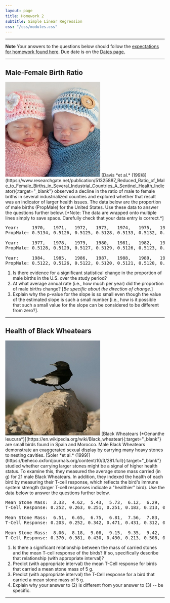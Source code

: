 ```yaml
---
layout: page
title: Homework 2
subtitle: Simple Linear Regression
css: "/css/modules.css"
---
```


----

<div class="alert alert-warning">
  <strong>Note</strong> Your answers to the questions below should follow the <a href="../../resources/hwformat" target="_blank">expectations for homework found here</a>. Due date is on the <a href="../../resources/Dates-Current" target="_blank">Dates page.</a>
</div>

----

## Male-Female Birth Ratio
<img src="../zimgs/boy-girl-infants.jpg" alt="Boy and Girl Infants" class="img-right">
[Davis *et al.* (199)8](https://www.researchgate.net/publication/51325887_Reduced_Ratio_of_Male_to_Female_Births_in_Several_Industrial_Countries_A_Sentinel_Health_Indicator){:target="_blank"} observed a decline in the ratio of male to female briths in several industrialized counties and explored whether that result was an indicator of larger health issues. The data below are the proportion of male births (PropMale) for the United States. Use these data to answer the questions further below. [*Note: The data are wrapped onto multiple lines simply to save space. Carefully check that your data entry is correct.*]

<pre>
Year:     1970,   1971,   1972,   1973,   1974,   1975,   1976
PropMale: 0.5134, 0.5126, 0.5125, 0.5128, 0.5133, 0.5132, 0.5128

Year:     1977,   1978,   1979,   1980,   1981,   1982,   1983
PropMale: 0.5128, 0.5129, 0.5127, 0.5129, 0.5126, 0.5123, 0.5127

Year:     1984,   1985,   1986,   1987,   1988,   1989,   1990
PropMale: 0.5122, 0.5126, 0.5122, 0.5120, 0.5121, 0.5120, 0.5120
</pre>

1. Is there evidence for a significant statistical change in the proportion of male births in the U.S. over the study period?
1. At what average annual rate (i.e., how much per year) did the proportion of male births change? [*Be specific about the direction of change.*]
1. Explain why the p-value for the slope is so small even though the value of the estimated slope is such a small number [i.e., how is it possible that such a small value for the slope can be considered to be different from zero?].

----

## Health of Black Wheatears
<img src="../zimgs/black-wheater.jpg" alt="Black Wheater" class="img-right">
[Black Wheatears (*Oenanthe leucura*)](https://en.wikipedia.org/wiki/Black_wheatear){:target="_blank"} are small birds found in Spain and Morocco. Male Black Wheatears demonstrate an exaggerated sexual display by carrying many heavy stones to nesting cavities. [Soler *et al.* (1999)](https://beheco.oxfordjournals.org/content/10/3/281.full){:target="_blank"} studied whether carrying larger stones might be a signal of higher health status. To examine this, they measured the average stone mass carried (in g) for 21 male Black Wheatears.  In addition, they indexed the health of each bird by measuring their T-cell response, which reflects the bird's immune system strength (larger T-cell responses indicate a "healthier" bird).  Use the data below to answer the questions further below.

<pre>
Mean Stone Mass:  3.33,  4.62,  5.43,  5.73,  6.12,  6.29,  6.45
T-Cell Response: 0.252, 0.263, 0.251, 0.251, 0.183, 0.213, 0.332

Mean Stone Mass:  6.51,  6.65,  6.75,  6.81,  7.56,  7.83,  8.02
T-Cell Response: 0.203, 0.252, 0.342, 0.471, 0.431, 0.312, 0.304

Mean Stone Mass:  8.06,  8.18,  9.08,  9.15,  9.35,  9.42,  9.95
T-Cell Response: 0.370, 0.381, 0.430, 0.430, 0.213, 0.508, 0.411
</pre>

1. Is there a significant relationship between the mass of carried stones and the mean T-cell response of the birds?  If so, specifically describe that relationship (with appropriate interval)?
1. Predict (with appropriate interval) the mean T-Cell response for birds that carried a mean stone mass of 5 g.
1. Predict (with appropriate interval) the T-Cell response for a bird that carried a mean stone mass of 5 g.
1. Explain why your answer to (2) is different from your answer to (3) -- be specific.

----

